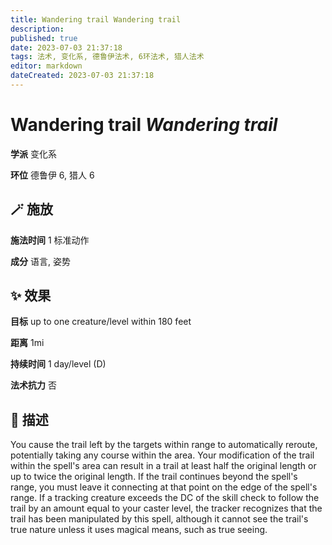 ```yaml
---
title: Wandering trail Wandering trail
description: 
published: true
date: 2023-07-03 21:37:18
tags: 法术, 变化系, 德鲁伊法术, 6环法术, 猎人法术
editor: markdown
dateCreated: 2023-07-03 21:37:18
---
```


# **Wandering trail** *Wandering trail*

**学派** 变化系 

**环位** 德鲁伊 6, 猎人 6

## 🪄 施放

**施法时间** 1 标准动作

**成分** 语言, 姿势

## ✨ 效果 

**目标** up to one creature/level within 180 feet 

**距离** 1mi  

**持续时间** 1 day/level (D) 

**法术抗力** 否

## 📖 描述

You cause the trail left by the targets within range to automatically reroute, potentially taking any course within the area. Your modification of the trail within the spell's area can result in a trail at least half the original length or up to twice the original length. If the trail continues beyond the spell's range, you must leave it connecting at that point on the edge of the spell's range. If a tracking creature exceeds the DC of the skill check to follow the trail by an amount equal to your caster level, the tracker recognizes that the trail has been manipulated by this spell, although it cannot see the trail's true nature unless it uses magical means, such as true seeing.
    